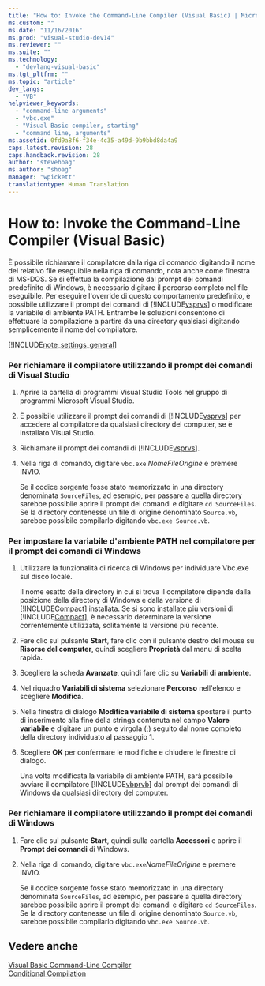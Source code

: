 ```yaml
---
title: "How to: Invoke the Command-Line Compiler (Visual Basic) | Microsoft Docs"
ms.custom: ""
ms.date: "11/16/2016"
ms.prod: "visual-studio-dev14"
ms.reviewer: ""
ms.suite: ""
ms.technology: 
  - "devlang-visual-basic"
ms.tgt_pltfrm: ""
ms.topic: "article"
dev_langs: 
  - "VB"
helpviewer_keywords: 
  - "command-line arguments"
  - "vbc.exe"
  - "Visual Basic compiler, starting"
  - "command line, arguments"
ms.assetid: 0fd9a8f6-f34e-4c35-a49d-9b9bbd8da4a9
caps.latest.revision: 28
caps.handback.revision: 28
author: "stevehoag"
ms.author: "shoag"
manager: "wpickett"
translationtype: Human Translation
---
```

# How to: Invoke the Command-Line Compiler (Visual Basic)
È possibile richiamare il compilatore dalla riga di comando digitando il nome del relativo file eseguibile nella riga di comando, nota anche come finestra di MS\-DOS.  Se si effettua la compilazione dal prompt dei comandi predefinito di Windows, è necessario digitare il percorso completo nel file eseguibile.  Per eseguire l'override di questo comportamento predefinito, è possibile utilizzare il prompt dei comandi di [!INCLUDE[vsprvs](../../../csharp/includes/vsprvs_md.md)] o modificare la variabile di ambiente PATH.  Entrambe le soluzioni consentono di effettuare la compilazione a partire da una directory qualsiasi digitando semplicemente il nome del compilatore.  
  
 [!INCLUDE[note_settings_general](../../../csharp/language-reference/compiler-messages/includes/note_settings_general_md.md)]  
  
### Per richiamare il compilatore utilizzando il prompt dei comandi di Visual Studio  
  
1.  Aprire la cartella di programmi Visual Studio Tools nel gruppo di programmi Microsoft Visual Studio.  
  
2.  È possibile utilizzare il prompt dei comandi di [!INCLUDE[vsprvs](../../../csharp/includes/vsprvs_md.md)] per accedere al compilatore da qualsiasi directory del computer, se è installato Visual Studio.  
  
3.  Richiamare il prompt dei comandi di [!INCLUDE[vsprvs](../../../csharp/includes/vsprvs_md.md)].  
  
4.  Nella riga di comando, digitare `vbc.exe` *NomeFileOrigine* e premere INVIO.  
  
     Se il codice sorgente fosse stato memorizzato in una directory denominata `SourceFiles`, ad esempio, per passare a quella directory sarebbe possibile aprire il prompt dei comandi e digitare `cd SourceFiles`.  Se la directory contenesse un file di origine denominato `Source.vb`, sarebbe possibile compilarlo digitando `vbc.exe Source.vb`.  
  
### Per impostare la variabile d'ambiente PATH nel compilatore per il prompt dei comandi di Windows  
  
1.  Utilizzare la funzionalità di ricerca di Windows per individuare Vbc.exe sul disco locale.  
  
     Il nome esatto della directory in cui si trova il compilatore dipende dalla posizione della directory di Windows e dalla versione di [!INCLUDE[Compact](../../../visual-basic/reference/command-line-compiler/includes/compact_md.md)] installata.  Se si sono installate più versioni di [!INCLUDE[Compact](../../../visual-basic/reference/command-line-compiler/includes/compact_md.md)], è necessario determinare la versione correntemente utilizzata, solitamente la versione più recente.  
  
2.  Fare clic sul pulsante **Start**, fare clic con il pulsante destro del mouse su **Risorse del computer**, quindi scegliere **Proprietà** dal menu di scelta rapida.  
  
3.  Scegliere la scheda **Avanzate**, quindi fare clic su **Variabili di ambiente**.  
  
4.  Nel riquadro **Variabili di sistema** selezionare **Percorso** nell'elenco e scegliere **Modifica**.  
  
5.  Nella finestra di dialogo **Modifica variabile di sistema** spostare il punto di inserimento alla fine della stringa contenuta nel campo **Valore variabile** e digitare un punto e virgola \(;\) seguito dal nome completo della directory individuato al passaggio 1.  
  
6.  Scegliere **OK** per confermare le modifiche e chiudere le finestre di dialogo.  
  
     Una volta modificata la variabile di ambiente PATH, sarà possibile avviare il compilatore [!INCLUDE[vbprvb](../../../csharp/programming-guide/concepts/linq/includes/vbprvb_md.md)] dal prompt dei comandi di Windows da qualsiasi directory del computer.  
  
### Per richiamare il compilatore utilizzando il prompt dei comandi di Windows  
  
1.  Fare clic sul pulsante **Start**, quindi sulla cartella **Accessori** e aprire il **Prompt dei comandi** di Windows.  
  
2.  Nella riga di comando, digitare `vbc.exe`*NomeFileOrigine* e premere INVIO.  
  
     Se il codice sorgente fosse stato memorizzato in una directory denominata `SourceFiles`, ad esempio, per passare a quella directory sarebbe possibile aprire il prompt dei comandi e digitare `cd SourceFiles`.  Se la directory contenesse un file di origine denominato `Source.vb`, sarebbe possibile compilarlo digitando `vbc.exe Source.vb`.  
  
## Vedere anche  
 [Visual Basic Command\-Line Compiler](../../../visual-basic/reference/command-line-compiler/index.md)   
 [Conditional Compilation](../../../visual-basic/programming-guide/program-structure/conditional-compilation.md)
